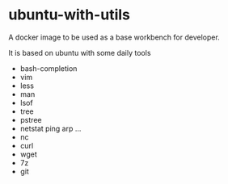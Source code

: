 # ubuntu-with-utils

A docker image to be used as a base workbench for developer.

It is based on ubuntu with some daily tools

- bash-completion
- vim
- less
- man
- lsof
- tree
- pstree
- netstat ping arp ...
- nc
- curl
- wget
- 7z
- git
